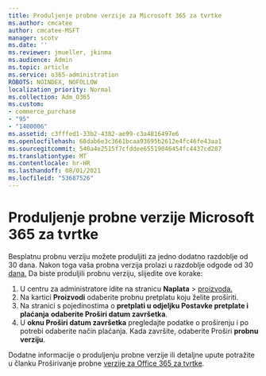 ```yaml
---
title: Produljenje probne verzije za Microsoft 365 za tvrtke
ms.author: cmcatee
author: cmcatee-MSFT
manager: scotv
ms.date: ''
ms.reviewer: jmueller, jkinma
ms.audience: Admin
ms.topic: article
ms.service: o365-administration
ROBOTS: NOINDEX, NOFOLLOW
localization_priority: Normal
ms.collection: Adm_O365
ms.custom:
- commerce_purchase
- "95"
- "1400006"
ms.assetid: c3fffed1-33b2-4382-ae99-c3a4816497e6
ms.openlocfilehash: 68dab6e3c3661bcaa93695b2612e4fc46fe43aa1
ms.sourcegitcommit: 540a4e2515f7cfddee65519046454fc4437cd287
ms.translationtype: MT
ms.contentlocale: hr-HR
ms.lasthandoff: 08/01/2021
ms.locfileid: "53687526"
---
```

# <a name="extend-your-trial-for-microsoft-365-for-business"></a>Produljenje probne verzije Microsoft 365 za tvrtke

Besplatnu probnu verziju možete produljiti za jedno dodatno razdoblje od 30 dana. Nakon toga vaša probna verzija prolazi u razdoblje odgode od 30 [dana.](/alchemyinsights/grace-period-for-microsoft-365-free-trial) Da biste produljili probnu verziju, slijedite ove korake:
  
1. U centru za administratore idite na stranicu **Naplata** \> [proizvoda.](https://go.microsoft.com/fwlink/p/?linkid=842054)
2. Na kartici **Proizvodi** odaberite probnu pretplatu koju želite proširiti.
3. Na stranici s pojedinostima o **pretplati u odjeljku Postavke pretplate i plaćanja** **odaberite Proširi datum završetka**.
4. U **oknu Proširi datum završetka** pregledajte podatke o proširenju i po potrebi odaberite način plaćanja. Kada završite, odaberite Proširi **probnu verziju**.

Dodatne informacije o produljenju probne verzije ili detaljne upute potražite u članku Proširivanje probne [verzije za Office 365 za tvrtke](/microsoft-365/commerce/extend-your-trial).